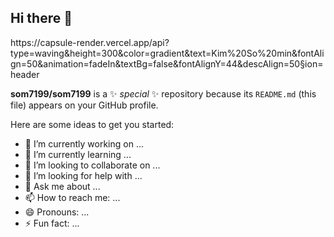 ## Hi there 👋
<p>https://capsule-render.vercel.app/api?type=waving&height=300&color=gradient&text=Kim%20So%20min&fontAlign=50&animation=fadeIn&textBg=false&fontAlignY=44&descAlign=50&section=header</p>

**som7199/som7199** is a ✨ _special_ ✨ repository because its `README.md` (this file) appears on your GitHub profile.

Here are some ideas to get you started:

- 🔭 I’m currently working on ...
- 🌱 I’m currently learning ...
- 👯 I’m looking to collaborate on ...
- 🤔 I’m looking for help with ...
- 💬 Ask me about ...
- 📫 How to reach me: ...
- 😄 Pronouns: ...
- ⚡ Fun fact: ...

